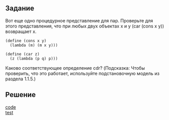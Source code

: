## Задание

Вот еще одно процедурное представление для пар. Проверьте для этого представления, что при любых двух объектах x и y (car (cons x y)) возвращает x.

```
(define (cons x y)
  (lambda (m) (m x y)))

(define (car z)
  (z (lambda (p q) p)))  

```
Каково соответствующее определение cdr? (Подсказка: Чтобы проверить, что это работает, используйте подстановочную модель из раздела 1.1.5.)


## Решение
[code](../../src/chapter02/solution_04.rkt)  
[test](../../test/chapter02/test_04.rkt)